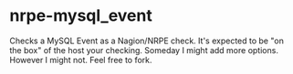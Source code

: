 # nrpe-mysql_event

Checks a MySQL Event as a Nagion/NRPE check. It's expected to be "on the box" of the host your checking. Someday I might add more options. However I might not. Feel free to fork.



